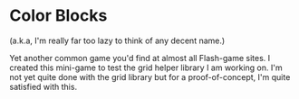 # Color Blocks

(a.k.a, I'm really far too lazy to think of any decent name.)

Yet another common game you'd find at almost all Flash-game sites. I created
this mini-game to test the grid helper library I am working on. I'm not yet quite
done with the grid library but for a proof-of-concept, I'm quite satisfied with
this.
